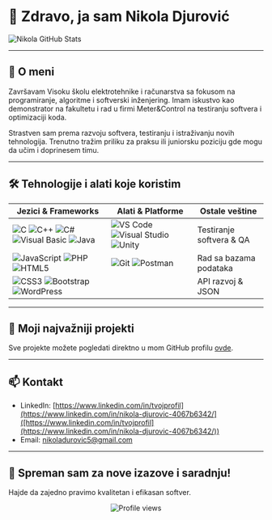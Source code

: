 # 👋 Zdravo, ja sam Nikola Djurović

![Nikola GitHub Stats](https://github-readme-stats.vercel.app/api?username=NikolaDjurovic5&show_icons=true&theme=dark&count_private=true)

---

## 💼 O meni

Završavam Visoku školu elektrotehnike i računarstva sa fokusom na programiranje, algoritme i softverski inženjering. Imam iskustvo kao demonstrator na fakultetu i rad u firmi Meter&Control na testiranju softvera i optimizaciji koda.

Strastven sam prema razvoju softvera, testiranju i istraživanju novih tehnologija. Trenutno tražim priliku za praksu ili juniorsku poziciju gde mogu da učim i doprinesem timu.

---

## 🛠️ Tehnologije i alati koje koristim

| Jezici & Frameworks                               | Alati & Platforme                              | Ostale veštine                     |
|--------------------------------------------------|-----------------------------------------------|-----------------------------------|
| ![C](https://img.shields.io/badge/-C-555?style=flat-square&logo=c&logoColor=white) ![C++](https://img.shields.io/badge/-C++-00599C?style=flat-square&logo=c%2B%2B&logoColor=white) ![C#](https://img.shields.io/badge/-C%23-239120?style=flat-square&logo=c-sharp&logoColor=white) ![Visual Basic](https://img.shields.io/badge/-Visual_Basic-5D2F94?style=flat-square&logo=visual-basic&logoColor=white) ![Java](https://img.shields.io/badge/-Java-007396?style=flat-square&logo=java&logoColor=white) | ![VS Code](https://img.shields.io/badge/-VSCode-007ACC?style=flat-square&logo=visual-studio-code&logoColor=white) ![Visual Studio](https://img.shields.io/badge/-VisualStudio-5C2D91?style=flat-square&logo=visual-studio&logoColor=white) ![Unity](https://img.shields.io/badge/-Unity-000000?style=flat-square&logo=unity&logoColor=white) | Testiranje softvera & QA         |
| ![JavaScript](https://img.shields.io/badge/-JavaScript-F7DF1E?style=flat-square&logo=javascript&logoColor=black) ![PHP](https://img.shields.io/badge/-PHP-777BB4?style=flat-square&logo=php&logoColor=white) ![HTML5](https://img.shields.io/badge/-HTML5-E34F26?style=flat-square&logo=html5&logoColor=white) | ![Git](https://img.shields.io/badge/-Git-F05032?style=flat-square&logo=git&logoColor=white) ![Postman](https://img.shields.io/badge/-Postman-FF6C37?style=flat-square&logo=postman&logoColor=white) | Rad sa bazama podataka          |
| ![CSS3](https://img.shields.io/badge/-CSS3-1572B6?style=flat-square&logo=css3&logoColor=white) ![Bootstrap](https://img.shields.io/badge/-Bootstrap-7952B3?style=flat-square&logo=bootstrap&logoColor=white) ![WordPress](https://img.shields.io/badge/-WordPress-21759B?style=flat-square&logo=wordpress&logoColor=white) |                                               | API razvoj & JSON                |

---

## 📂 Moji najvažniji projekti

Sve projekte možete pogledati direktno u mom GitHub profilu [ovde](https://github.com/NikolaDjurovic5?tab=repositories).

---

## 📫 Kontakt

- LinkedIn: [https://www.linkedin.com/in/tvojprofil](https://www.linkedin.com/in/nikola-djurovic-4067b6342/]([https://www.linkedin.com/in/tvojprofil](https://www.linkedin.com/in/nikola-djurovic-4067b6342/))  
- Email: [nikoladurovic5@gmail.com](mailto:nikoladurovic5@gmail.com)

---

## 🚀 Spreman sam za nove izazove i saradnju!  
Hajde da zajedno pravimo kvalitetan i efikasan softver.

<p align="center">
  <img src="https://komarev.com/ghpvc/?username=NikolaDjurovic5&color=blue" alt="Profile views" />
</p>
